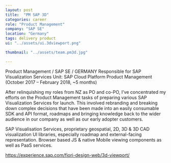 ```yaml
---
layout: post
title:  "PM SAP 3D"
categories: career
role: "Product Management"
company: "SAP SE"
location: "Germany"
tags: delivery product
ui: "../assets/ui.3dviewport.png"

thumbnail: "../assets/team.pm3d.jpg"

---
```

Product Management / SAP SE / GERMANY
Responsible for SAP Visualization Services
Unit: SAP Cloud Platform Product Management (October  2017 – February 2018, ~5 months)
<!--more-->

After relinquishing my roles from NZ as PO and co-PO, I’ve concentrated my efforts on the Product Management tasks of preparing various SAP Visualization Services for launch. This involved rebranding and breaking down complex decisions that have been made into an easily consumable SDK and API format, roadmaps and bringing knowledge back to the wider audience in our company as well as our early adopter customers. 

SAP Visualisation Services, proprietary geospatial, 2D, 3D & 3D CAD visualization UI libraries, especially roadmap and external-facing representation. Browser based JS & native Mobile viewing components as well as PaaS services.

https://experience.sap.com/fiori-design-web/3d-viewport/